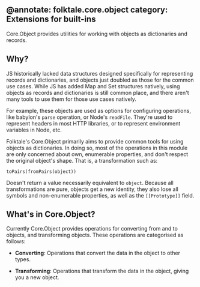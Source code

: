 @annotate: folktale.core.object
category: Extensions for built-ins
---
Core.Object provides utilities for working with objects as
dictionaries and records.


## Why?

JS historically lacked data structures designed specifically for
representing records and dictionaries, and objects just doubled
as those for the common use cases. While JS has added Map and
Set structures natively, using objects as records and dictionaries
is still common place, and there aren't many tools to use them
for those use cases natively.

For example, these objects are used as options for configuring
operations, like babylon's `parse` operation, or Node's `readFile`.
They're used to represent headers in most HTTP libraries, or to
represent environment variables in Node, etc.

Folktale's Core.Object primarily aims to provide common tools for
using objects as dictionaries. In doing so, most of the operations
in this module are only concerned about own, enumerable properties,
and don't respect the original object's shape. That is, a
transformation such as:

    toPairs(fromPairs(object))

Doesn't return a value necessarily equivalent to `object`. Because
all transformations are pure, objects get a new identity, they also
lose all symbols and non-enumerable properties, as well as the
`[[Prototype]]` field.


## What's in Core.Object?

Currently Core.Object provides operations for converting from and to
objects, and transforming objects. These operations are categorised
as follows:

  - **Converting**: Operations that convert the data in the object
    to other types.

  - **Transforming**: Operations that transform the data in the
    object, giving you a new object.


